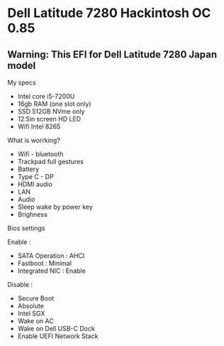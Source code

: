 # Dell Latitude 7280 Hackintosh OC 0.85

Warning: This EFI for Dell Latitude 7280 Japan model
----------------------------------------------------
My specs
- Intel core i5-7200U
- 16gb RAM (one slot only)
- SSD 512GB NVme only
- 12.5in screen HD LED
- Wifi Intel 8265

What is worrking?
- Wifi - bluetooth
- Trackpad full gestures
- Battery
- Type C - DP
- HDMI audio
- LAN
- Audio
- Sleep wake by power key
- Brighness


Bios settings

Enable :
- SATA Operation : AHCI
- Fastboot : Minimal
- Integrated NIC : Enable

Disable :
- Secure Boot
- Absolute
- Intel SGX
- Wake on AC
- Wake on Dell USB-C Dock
- Enable UEFI Network Stack
